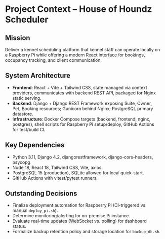 # Project Context – House of Houndz Scheduler

## Mission
Deliver a kennel scheduling platform that kennel staff can operate locally on a Raspberry Pi while offering a modern React interface for bookings, occupancy tracking, and client communication.

## System Architecture
- **Frontend**: React + Vite + Tailwind CSS, state managed via context providers, communicates with backend REST API, packaged for Nginx static serving.
- **Backend**: Django + Django REST Framework exposing Suite, Owner, Pet, Booking resources; Gunicorn behind Nginx; PostgreSQL primary datastore.
- **Infrastructure**: Docker Compose targets (backend, frontend, nginx, postgres), shell scripts for Raspberry Pi setup/deploy, GitHub Actions for test/build CI.

## Key Dependencies
- Python 3.11, Django 4.2, djangorestframework, django-cors-headers, psycopg.
- Node 18, React 18, Tailwind CSS, Vite, axios.
- PostgreSQL 15 (production), SQLite allowed for local quick-start.
- GitHub Actions with vitest/pytest runners.

## Outstanding Decisions
- Finalize deployment automation for Raspberry Pi (CI-triggered vs. manual `deploy_pi.sh`).
- Determine monitoring/alerting for on-premise Pi instance.
- Evaluate real-time updates (WebSocket vs. polling) for dashboard status.
- Formalize backup retention policy and storage location for `backup_db.sh`.
